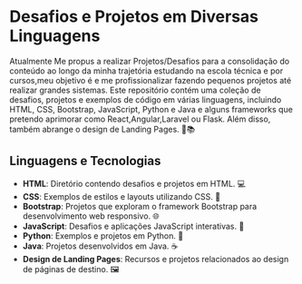 

# Desafios e Projetos em Diversas Linguagens
Atualmente Me propus a realizar Projetos/Desafios para a consolidação do conteúdo ao longo da minha trajetória estudando na escola técnica e por cursos,meu objetivo é e me profissionalizar fazendo pequenos projetos até realizar grandes sistemas.
Este repositório contém uma coleção de desafios, projetos e exemplos de código em várias linguagens, incluindo HTML, CSS, Bootstrap, JavaScript, Python e Java e alguns frameworks que pretendo aprimorar como React,Angular,Laravel ou Flask. Além disso, também abrange o design de Landing Pages. 🚀📚

## Linguagens e Tecnologias

- **HTML**: Diretório contendo desafios e projetos em HTML. 💻
- **CSS**: Exemplos de estilos e layouts utilizando CSS. 🎨
- **Bootstrap**: Projetos que exploram o framework Bootstrap para desenvolvimento web responsivo. 🌐
- **JavaScript**: Desafios e aplicações JavaScript interativas. 🔧
- **Python**: Exemplos e projetos em Python. 🐍
- **Java**: Projetos desenvolvidos em Java. ☕
- **Design de Landing Pages**: Recursos e projetos relacionados ao design de páginas de destino. 🖼️
